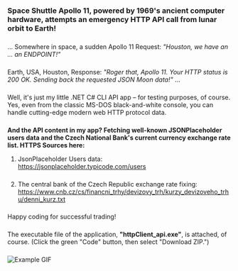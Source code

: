 ### Space Shuttle Apollo 11, powered by 1969's ancient computer hardware, attempts an emergency HTTP API call from lunar orbit to Earth!
###
...
Somewhere in space, a sudden Apollo 11 Request:
 _"Houston, we have an ... an ENDPOINT!"_ 
###
Earth, USA, Houston,  Response: 
_"Roger that, Apollo 11. Your HTTP status is 200 OK. Sending back the requested JSON Moon data!"_
...
###
Well, it's just my little .NET C# CLI API app – for testing purposes, of course.
Yes, even from the classic MS-DOS black-and-white console, you can handle cutting-edge modern web HTTP protocol data.
###
**And the API content in my app? Fetching well-known JSONPlaceholder users data and the Czech National Bank's current currency exchange rate list. HTTPS Sources here:**


1. JsonPlaceholder Users data: 
https://jsonplaceholder.typicode.com/users
###
2. The central bank of the Czech Republic exchange rate fixing:
https://www.cnb.cz/cs/financni_trhy/devizovy_trh/kurzy_devizoveho_trhu/denni_kurz.txt
###
Happy coding for successful trading!
###
The executable file of the application, **"httpClient_api.exe"**, is attached, of course. (Click the green "Code" button, then select "Download ZIP.")

###
![Example GIF](animation.gif)



